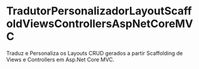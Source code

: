 # TradutorPersonalizadorLayoutScaffoldViewsControllersAspNetCoreMVC
Traduz e Personaliza os Layouts CRUD gerados a partir Scaffolding de Views e Controllers em Asp.Net Core MVC.
